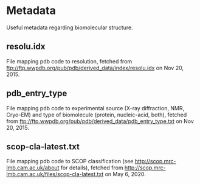 # Metadata

Useful metadata regarding biomolecular structure.

## resolu.idx

File mapping pdb code to resolution, fetched from ftp://ftp.wwpdb.org/pub/pdb/derived_data/index/resolu.idx on Nov 20, 2015.

## pdb_entry_type

File mapping pdb code to experimental source (X-ray diffraction, NMR, Cryo-EM) and type of biomolecule (protein, nucleic-acid, both), fetched from ftp://ftp.wwpdb.org/pub/pdb/derived_data/pdb_entry_type.txt on Nov 20, 2015.

## scop-cla-latest.txt

File mapping pdb code to SCOP classification (see http://scop.mrc-lmb.cam.ac.uk/about for details), fetched from http://scop.mrc-lmb.cam.ac.uk/files/scop-cla-latest.txt on May 6, 2020.
